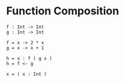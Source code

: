 # Function Composition

```text
f : Int -> Int
g : Int -> Int

f = x -> 2 * x
g = x -> x + 1

h = x : f ( g x )
h = f <- g

x = ( x : Int )
```


